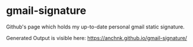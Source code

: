 # gmail-signature

Github's page which holds my up-to-date personal gmail static signature.

Generated Output is visible here: https://anchnk.github.io/gmail-signature/
